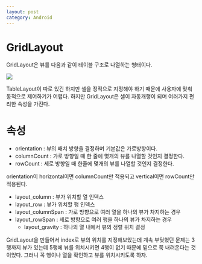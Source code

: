 ```yaml
---
layout: post
category: Android
---
```


# GridLayout

GridLayout은 뷰를 다음과 같이 테이블 구조로 나열하는 형태이다.

<img src="https://i.stack.imgur.com/K9WPT.jpg">

TableLayout이 따로 있긴 하지만 셀을 정적으로 지정해야 하기 때문에 사용자에 맞춰 동적으로 제어하기가 어렵다. 하지만 GridLayout은 셀이 자동개행이 되며 여러가지 편리한 속성을 가진다.

# 속성

* orientation : 뷰의 배치 방향을 결정하며 기본값은 가로방향이다.
* columnCount : 가로 방향일 때 한 줄에 몇개의 뷰를 나열할 것인지 결정한다.
* rowCount : 세로 방향일 때 한줄에 몇개의 뷰를 나열할 것인지 결정한다.

orientation이 horizontal이면 columnCount만 적용되고 vertical이면 rowCount만 적용된다.

* layout_column : 뷰가 위치할 열 인덱스
* layout_row : 뷰가 위치할 행 인덱스
* layout_columnSpan : 가로 방향으로 여러 열을 하나의 뷰가 차지하는 경우
* layout_rowSpan : 세로 방향으로 여러 행을 하나의 뷰가 차지하는 경우
  * layout_gravity : 하나의 열 내에서 뷰의 정렬 위치 결정

GridLayout을 만들어서 index로 뷰의 위치를 지정해보았는데 계속 부딪혔던 문제는 3행까지 뷰가 있는데 5행에 뷰를 위치시키면 4행이 없기 때문에 밑으로 쭉 내려온다는 것이었다. 그러니 꼭 행이나 열을 확인하고 뷰를 위치시키도록 하자.

